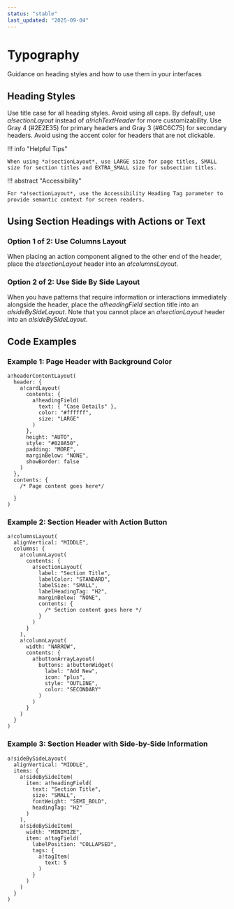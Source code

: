 ```yaml
---
status: "stable"
last_updated: "2025-09-04"
---
```


# Typography

Guidance on heading styles and how to use them in your interfaces

## Heading Styles

Use title case for all heading styles. Avoid using all caps. By default, use *a!sectionLayout* instead of *a!richTextHeader* for more customizability. Use Gray 4 (#2E2E35) for primary headers and Gray 3 (#6C6C75) for secondary headers. Avoid using the accent color for headers that are not clickable.

!!! info "Helpful Tips"

    When using *a!sectionLayout*, use LARGE size for page titles, SMALL size for section titles and EXTRA_SMALL size for subsection titles.



!!! abstract "Accessibility"

    For *a!sectionLayout*, use the Accessibility Heading Tag parameter to provide semantic context for screen readers.

## Using Section Headings with Actions or Text

### Option 1 of 2: Use Columns Layout

When placing an action component aligned to the other end of the header, place the *a!sectionLayout* header into an *a!columnsLayout*.

### Option 2 of 2: Use Side By Side Layout

When you have patterns that require information or interactions immediately alongside the header, place the *a!headingField* section title into an *a!sideBySideLayout*. Note that you cannot place an *a!sectionLayout* header into an *a!sideBySideLayout*.

## Code Examples

### Example 1: Page Header with Background Color

```
a!headerContentLayout(
  header: {
    a!cardLayout(
      contents: {
        a!headingField(
          text: { "Case Details" },
          color: "#ffffff",
          size: "LARGE"
        )
      },
      height: "AUTO",
      style: "#020A50",
      padding: "MORE",
      marginBelow: "NONE",
      showBorder: false
    )
  },
  contents: {
    /* Page content goes here*/
    
  }
)
```

### Example 2: Section Header with Action Button

```
a!columnsLayout(
  alignVertical: "MIDDLE",
  columns: {
    a!columnLayout(
      contents: {
        a!sectionLayout(
          label: "Section Title",
          labelColor: "STANDARD",
          labelSize: "SMALL",
          labelHeadingTag: "H2",
          marginBelow: "NONE",
          contents: {
            /* Section content goes here */
          }
        )
      }
    ),
    a!columnLayout(
      width: "NARROW",
      contents: {
        a!buttonArrayLayout(
          buttons: a!buttonWidget(
            label: "Add New",
            icon: "plus",
            style: "OUTLINE",
            color: "SECONDARY"
          )
        )
      }
    )
  }
)
```

### Example 3: Section Header with Side-by-Side Information

```
a!sideBySideLayout(
  alignVertical: "MIDDLE",
  items: {
    a!sideBySideItem(
      item: a!headingField(
        text: "Section Title",
        size: "SMALL",
        fontWeight: "SEMI_BOLD",
        headingTag: "H2"
      )
    ),
    a!sideBySideItem(
      width: "MINIMIZE",
      item: a!tagField(
        labelPosition: "COLLAPSED",
        tags: {
          a!tagItem(
            text: 5
          )
        }
      )
    )
  }
)
```
